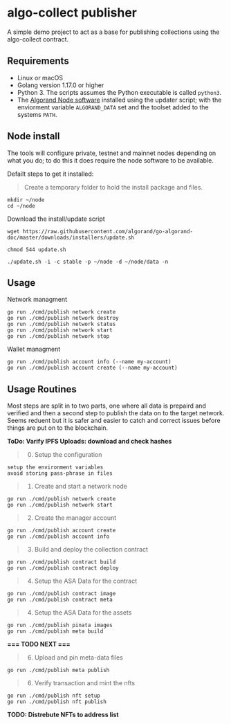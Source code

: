 # algo-collect publisher

A simple demo project to act as a base for publishing collections using the algo-collect contract.

## Requirements

- Linux or macOS
- Golang version 1.17.0 or higher
- Python 3. The scripts assumes the Python executable is called `python3`.
- The [Algorand Node software][algorand-install] installed using the updater script; with the enviorment variable `ALGORAND_DATA` set and the toolset added to the systems `PATH`.

[algorand-install]: https://developer.algorand.org/docs/run-a-node/setup/install/

## Node install

The tools will configure private, testnet and mainnet nodes depending on what you do; to do this it does require the node software to be available.

Defailt steps to get it installed:

> Create a temporary folder to hold the install package and files.

```
mkdir ~/node
cd ~/node
```

Download the install/update script

```
wget https://raw.githubusercontent.com/algorand/go-algorand-doc/master/downloads/installers/update.sh
```

```
chmod 544 update.sh
```

```
./update.sh -i -c stable -p ~/node -d ~/node/data -n
```

## Usage

Network managment

```
go run ./cmd/publish network create
go run ./cmd/publish network destroy
go run ./cmd/publish network status
go run ./cmd/publish network start
go run ./cmd/publish network stop
```

Wallet managment

```
go run ./cmd/publish account info (--name my-account)
go run ./cmd/publish account create (--name my-account)
```

## Usage Routines

Most steps are split in to two parts, one where all data is prepaird and verified and then a second step to publish the data on to the target network. Seems reduent but it is safer and easier to catch and correct issues before things are put on to the blockchain.

**ToDo: Varify IPFS Uploads: download and check hashes**

> 0. Setup the configuration

```
setup the environment variables
avoid storing pass-phrase in files
```

> 1. Create and start a network node

```
go run ./cmd/publish network create
go run ./cmd/publish network start
```

> 2. Create the manager account

```
go run ./cmd/publish account create
go run ./cmd/publish account info
```

> 3. Build and deploy the collection contract

```
go run ./cmd/publish contract build
go run ./cmd/publish contract deploy
```

> 4. Setup the ASA Data for the contract

```
go run ./cmd/publish contract image
go run ./cmd/publish contract meta
```

> 4. Setup the ASA Data for the assets

```
go run ./cmd/publish pinata images
go run ./cmd/publish meta build
```

**=== TODO NEXT ===**

> 6. Upload and pin meta-data files

```
go run ./cmd/publish meta publish
```

> 6. Verify transaction and mint the nfts

```
go run ./cmd/publish nft setup
go run ./cmd/publish nft publish
```

**TODO: Distrebute NFTs to address list**
